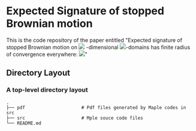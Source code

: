 #  Expected Signature of stopped Brownian motion

 This is the code repository of the paper entitled "Expected signature of stopped Brownian motion on <img src="https://render.githubusercontent.com/render/math?math=%24d%24"> -dimensional <img src="https://render.githubusercontent.com/render/math?math=%24C%5E%7B2%2C%20%5Calpha%7D%24">-domains has finite radius of convergence everywhere: <img src="https://render.githubusercontent.com/render/math?math=%242%20%5Cleq%20d%20%5Cleq%208%24">"
 
 ## Directory Layout 
 ### A top-level directory layout
    .
    ├── pdf                     # Pdf files generated by Maple codes in src
    ├── src                     # Mple souce code files 
    └── README.md
